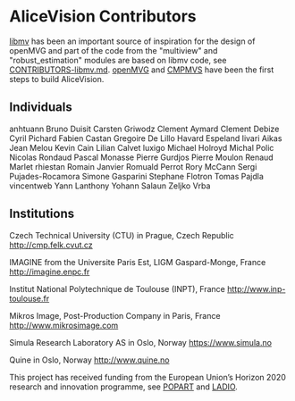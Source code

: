 AliceVision Contributors
========================

[libmv](https://github.com/libmv/libmv) has been an important source of inspiration for the design of openMVG and part of the code from the "multiview" and "robust_estimation" modules are based on libmv code, see [CONTRIBUTORS-libmv.md](CONTRIBUTORS-libmv.md).
[openMVG](https://github.com/openMVG/openMVG) and [CMPMVS](http://ptak.felk.cvut.cz/sfmservice/websfm.pl?menu=cmpmvs) have been the first steps to build AliceVision.


Individuals
-----------

anhtuann
Bruno Duisit
Carsten Griwodz
Clement Aymard
Clement Debize
Cyril Pichard
Fabien Castan
Gregoire De Lillo
Havard Espeland
Iivari Aikas
Jean Melou
Kevin Cain
Lilian Calvet
luxigo
Michael Holroyd
Michal Polic
Nicolas Rondaud
Pascal Monasse
Pierre Gurdjos
Pierre Moulon
Renaud Marlet
rhiestan
Romain Janvier
Romuald Perrot
Rory McCann
Sergi Pujades-Rocamora
Simone Gasparini
Stephane Flotron
Tomas Pajdla
vincentweb
Yann Lanthony
Yohann Salaun
Zeljko Vrba


Institutions
------------

Czech Technical University (CTU) in Prague, Czech Republic
http://cmp.felk.cvut.cz

IMAGINE from the Universite Paris Est, LIGM Gaspard-Monge, France
http://imagine.enpc.fr

Institut National Polytechnique de Toulouse (INPT), France
http://www.inp-toulouse.fr

Mikros Image, Post-Production Company in Paris, France
http://www.mikrosimage.com

Simula Research Laboratory AS in Oslo, Norway
https://www.simula.no

Quine in Oslo, Norway
http://www.quine.no

This project has received funding from the European Union’s Horizon 2020 research and innovation programme, see [POPART](http://www.popartproject.eu) and [LADIO](http://www.ladioproject.eu).
